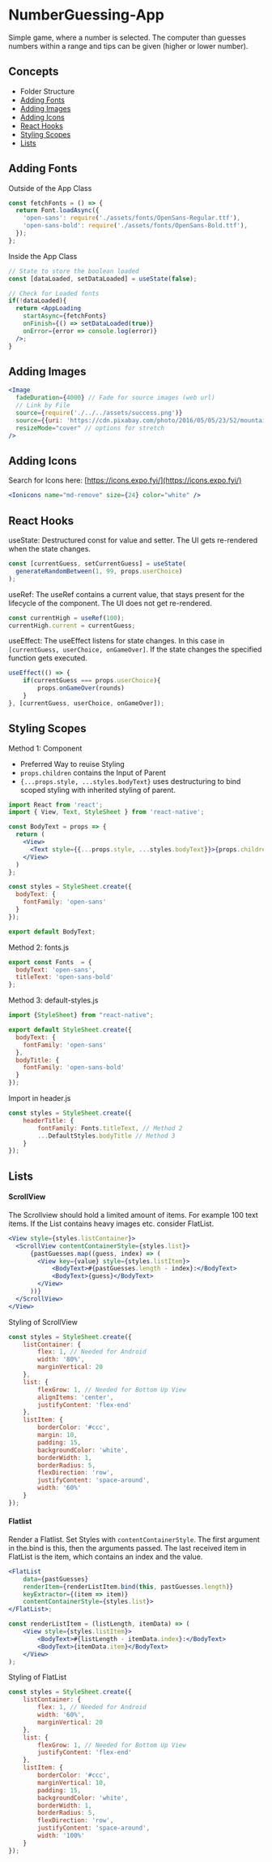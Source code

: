 # NumberGuessing-App
Simple game, where a number is selected. The computer than guesses numbers within a range and tips can be given (higher or lower number).

## Concepts
- Folder Structure
- [Adding Fonts](#adding-fonts)
- [Adding Images](#adding-images)
- [Adding Icons](#adding-icons)
- [React Hooks](#react-hooks)
- [Styling Scopes](#styling-scopes)
- [Lists](#lists)

## Adding Fonts
Outside of the App Class
```jsx
const fetchFonts = () => {
  return Font.loadAsync({
    'open-sans': require('./assets/fonts/OpenSans-Regular.ttf'),
    'open-sans-bold': require('./assets/fonts/OpenSans-Bold.ttf'),
  });
};
```

Inside the App Class
```jsx
// State to store the boolean loaded
const [dataLoaded, setDataLoaded] = useState(false);

// Check for Loaded fonts
if(!dataLoaded){
  return <AppLoading
    startAsync={fetchFonts}
    onFinish={() => setDataLoaded(true)}
    onError={error => console.log(error)}
  />;
}
```

## Adding Images
```jsx
<Image
  fadeDuration={4000} // Fade for source images (web url)
  // Link by File
  source={require('./../../assets/success.png')}
  source={{uri: 'https://cdn.pixabay.com/photo/2016/05/05/23/52/mountain-summit-1375015_960_720.jpg'}}
  resizeMode="cover" // options for stretch
/>
```

## Adding Icons
Search for Icons here: [https://icons.expo.fyi/](https://icons.expo.fyi/)
```jsx
<Ionicons name="md-remove" size={24} color="white" />
```

    
## React Hooks
useState: Destructured const for value and setter. The UI gets re-rendered when the state changes.
```jsx
const [currentGuess, setCurrentGuess] = useState(
  generateRandomBetween(1, 99, props.userChoice)
);
``` 
useRef: The useRef contains a current value, that stays present for the lifecycle of the component. The UI does not get re-rendered. 
```jsx
const currentHigh = useRef(100);
currentHigh.current = currentGuess;
```

useEffect: The useEffect listens for state changes. In this case in `[currentGuess, userChoice, onGameOver]`. If the state changes the specified function gets executed.
```jsx
useEffect(() => {
    if(currentGuess === props.userChoice){
        props.onGameOver(rounds)
    }
}, [currentGuess, userChoice, onGameOver]);
```
    
## Styling Scopes
Method 1: Component
- Preferred Way to reuise Styling
- `props.children` contains the Input of Parent
- `{...props.style, ...styles.bodyText}` uses destructuring to bind scoped styling with inherited styling of parent.


```jsx
import React from 'react';
import { View, Text, StyleSheet } from 'react-native';

const BodyText = props => {
  return (
    <View>
      <Text style={{...props.style, ...styles.bodyText}}>{props.children}</Text>
    </View>
  )
};

const styles = StyleSheet.create({
  bodyText: {
    fontFamily: 'open-sans'
  }
});

export default BodyText;
```

Method 2: fonts.js
```jsx
export const Fonts  = {
  bodyText: 'open-sans',
  titleText: 'open-sans-bold'
};
```

Method 3: default-styles.js
```jsx
import {StyleSheet} from "react-native";

export default StyleSheet.create({
  bodyText: {
    fontFamily: 'open-sans'
  },
  bodyTitle: {
    fontFamily: 'open-sans-bold'
  }
});
```

Import in header.js
```jsx
const styles = StyleSheet.create({
    headerTitle: {
        fontFamily: Fonts.titleText, // Method 2
        ...DefaultStyles.bodyTitle // Method 3
    }
});
```

## Lists

#### ScrollView
The Scrollview should hold a limited amount of items. For example 100 text items. If the List contains heavy images etc. consider FlatList.
```jsx
<View style={styles.listContainer}>
  <ScrollView contentContainerStyle={styles.list}>
      {pastGuesses.map((guess, index) => (        
        <View key={value} style={styles.listItem}>
            <BodyText>#{pastGuesses.length - index}:</BodyText>
            <BodyText>{guess}</BodyText>
        </View>
      ))}
  </ScrollView>
</View>
```

Styling of ScrollView
```jsx 
const styles = StyleSheet.create({
    listContainer: {
        flex: 1, // Needed for Android
        width: '80%',
        marginVertical: 20
    },
    list: {
        flexGrow: 1, // Needed for Bottom Up View
        alignItems: 'center',
        justifyContent: 'flex-end'
    },
    listItem: {
        borderColor: '#ccc',
        margin: 10,
        padding: 15,
        backgroundColor: 'white',
        borderWidth: 1,
        borderRadius: 5,
        flexDirection: 'row',
        justifyContent: 'space-around',
        width: '60%'
    }
});
```

#### Flatlist
Render a Flatlist. Set Styles with `contentContainerStyle`. The first argument in the.bind is this, then the arguments passed. The last received item in FlatList is the item, which contains an index and the value.
```jsx
<FlatList
    data={pastGuesses}
    renderItem={renderListItem.bind(this, pastGuesses.length)}
    keyExtractor={(item => item)}
    contentContainerStyle={styles.list}>
</FlatList>;

const renderListItem = (listLength, itemData) => (
    <View style={styles.listItem}>
        <BodyText>#{listLength - itemData.index}:</BodyText>
        <BodyText>{itemData.item}</BodyText>
    </View>
);
```

Styling of FlatList
```jsx
const styles = StyleSheet.create({
    listContainer: {
        flex: 1, // Needed for Android
        width: '60%',
        marginVertical: 20
    },
    list: {
        flexGrow: 1, // Needed for Bottom Up View
        justifyContent: 'flex-end'
    },
    listItem: {
        borderColor: '#ccc',
        marginVertical: 10,
        padding: 15,
        backgroundColor: 'white',
        borderWidth: 1,
        borderRadius: 5,
        flexDirection: 'row',
        justifyContent: 'space-around',
        width: '100%'
    }
});
```
